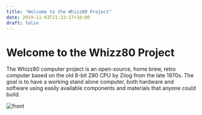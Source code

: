 ```yaml
---
title: "Welcome to the Whizz80 Project"
date: 2019-11-03T21:33:17+10:00
draft: false
---
```

# Welcome to the Whizz80 Project

The Whizz80 computer project is an open-source, home brew, retro computer based on the old 8-bit Z80 CPU by Zilog from the late 1970s. The goal is to have a working stand alone computer, both hardware and software using easily available components and materials that anyone could build.

![front](/project/img/front.jpg "Early Whizz80 prototype")
